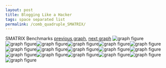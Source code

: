 ```yaml
---
layout: post
title: Blogging Like a Hacker
tags: space separated list
permalink: /comb_quadruple_SMATRIX/
---
```


SMATRIX Benchmarks
[previous graph](./comb_quadruple_ROD/), [next graph](./comb_quadruple_SORTD/)
<img src="./images/quadruple/SMATRIX/SMATRIX-AVL_box.png" alt="graph figure"><img src="./images/quadruple/SMATRIX/SMATRIX-A_box.png" alt="graph figure"><img src="./images/quadruple/SMATRIX/SMATRIX-CYPHERD_box.png" alt="graph figure"><img src="./images/quadruple/SMATRIX/SMATRIX-EGG_box.png" alt="graph figure"><img src="./images/quadruple/SMATRIX/SMATRIX-FACE_box.png" alt="graph figure"><img src="./images/quadruple/SMATRIX/SMATRIX-FLOYD_box.png" alt="graph figure"><img src="./images/quadruple/SMATRIX/SMATRIX-F_box.png" alt="graph figure"><img src="./images/quadruple/SMATRIX/SMATRIX-H_box.png" alt="graph figure"><img src="./images/quadruple/SMATRIX/SMATRIX-JSOND_box.png" alt="graph figure"><img src="./images/quadruple/SMATRIX/SMATRIX-K_box.png" alt="graph figure"><img src="./images/quadruple/SMATRIX/SMATRIX-O_box.png" alt="graph figure"><img src="./images/quadruple/SMATRIX/SMATRIX-PDFD_box.png" alt="graph figure"><img src="./images/quadruple/SMATRIX/SMATRIX-RB_box.png" alt="graph figure"><img src="./images/quadruple/SMATRIX/SMATRIX-ROD_box.png" alt="graph figure"><img src="./images/quadruple/SMATRIX/SMATRIX-SMATRIX_box.png" alt="graph figure"><img src="./images/quadruple/SMATRIX/SMATRIX-SORTD_box.png" alt="graph figure"><img src="./images/quadruple/SMATRIX/SMATRIX-ZB_box.png" alt="graph figure">